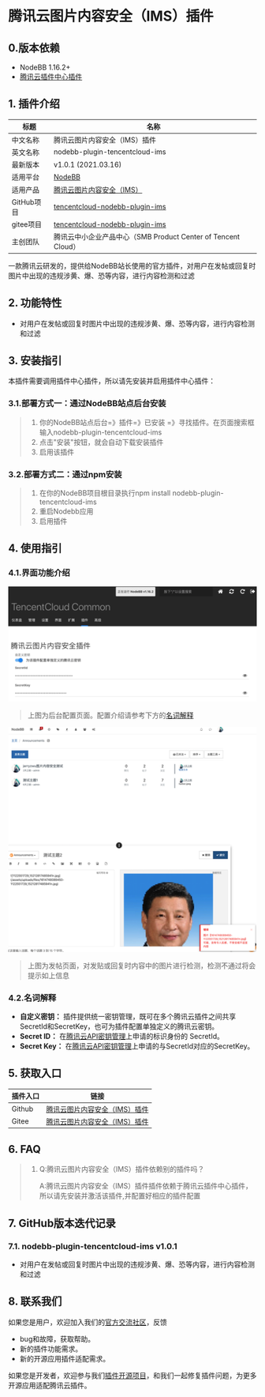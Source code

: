 # 腾讯云图片内容安全（IMS）插件

## 0.版本依赖

- NodeBB 1.16.2+
- [腾讯云插件中心插件](./common.md)

## 1. 插件介绍
| 标题      | 名称    |
| ----     | ---------------- |
| 中文名称   | 腾讯云图片内容安全（IMS）插件 |
| 英文名称   | nodebb-plugin-tencentcloud-ims |
| 最新版本   | v1.0.1 (2021.03.16) |
| 适用平台   | [NodeBB](https://nodebb.org) |
| 适用产品   | [腾讯云图片内容安全（IMS）](https://cloud.tencent.com/product/ims) |
| GitHub项目| [tencentcloud-nodebb-plugin-ims](https://github.com/Tencent-Cloud-Plugins/tencentcloud-nodebb-plugin-ims) |
| gitee项目| [tencentcloud-nodebb-plugin-ims](https://gitee.com/Tencent-Cloud-Plugins/tencentcloud-nodebb-plugin-ims) |
| 主创团队   | 腾讯云中小企业产品中心（SMB Product Center of Tencent Cloud） |

一款腾讯云研发的，提供给NodeBB站长使用的官方插件，对用户在发帖或回复时图片中出现的违规涉黄、爆、恐等内容，进行内容检测和过滤

## 2. 功能特性
- 对用户在发帖或回复时图片中出现的违规涉黄、爆、恐等内容，进行内容检测和过滤

## 3. 安装指引

本插件需要调用插件中心插件，所以请先安装并启用插件中心插件：

### 3.1.部署方式一：通过NodeBB站点后台安装
> 1. 你的NodeBB站点后台=》插件=》已安装 =》寻找插件。在页面搜索框输入nodebb-plugin-tencentcloud-ims
> 2. 点击"安装"按钮，就会自动下载安装插件
> 3. 启用该插件

### 3.2.部署方式二：通过npm安装
> 1. 在你的NodeBB项目根目录执行npm install nodebb-plugin-tencentcloud-ims
> 2. 重启Nodebb应用
> 3. 启用插件

## 4. 使用指引
### 4.1.界面功能介绍

![](./images/ims-guide2.png)
> 上图为后台配置页面。配置介绍请参考下方的[名词解释](#_4-2-名词解释)

![](./images/ims-guide1.png)
> 上图为发帖页面，对发贴或回复时内容中的图片进行检测，检测不通过将会提示如上信息

### 4.2.名词解释
- **自定义密钥：** 插件提供统一密钥管理，既可在多个腾讯云插件之间共享SecretId和SecretKey，也可为插件配置单独定义的腾讯云密钥。
- **Secret ID：** 在[腾讯云API密钥管理](https://console.cloud.tencent.com/cam/capi)上申请的标识身份的 SecretId。
- **Secret Key：** 在[腾讯云API密钥管理](https://console.cloud.tencent.com/cam/capi)上申请的与SecretId对应的SecretKey。

## 5. 获取入口

| 插件入口      | 链接    |
| ----     | ---------------- |
| Github | [腾讯云图片内容安全（IMS）插件](https://github.com/Tencent-Cloud-Plugins/tencentcloud-nodebb-plugin-ims) |
| Gitee | [腾讯云图片内容安全（IMS）插件](https://gitee.com/Tencent-Cloud-Plugins/tencentcloud-nodebb-plugin-ims) |

## 6. FAQ
> 1. Q:腾讯云图片内容安全（IMS）插件依赖别的插件吗？
>    
>    A:腾讯云图片内容安全（IMS）插件插件依赖于腾讯云插件中心插件，所以请先安装并激活该插件,并配置好相应的插件配置

## 7. GitHub版本迭代记录

### 7.1. nodebb-plugin-tencentcloud-ims v1.0.1

- 对用户在发帖或回复时图片中出现的违规涉黄、爆、恐等内容，进行内容检测和过滤

## 8. 联系我们

如果您是用户，欢迎加入我们的[官方交流社区](https://dnspod.chat/category/10)，反馈
- bug和故障，获取帮助。
- 新的插件功能需求。
- 新的开源应用插件适配需求。

如果您是开发者，欢迎参与我们[插件开源项目](https://github.com/Tencent-Cloud-Plugins)，和我们一起修复插件问题，为更多开源应用适配腾讯云插件。